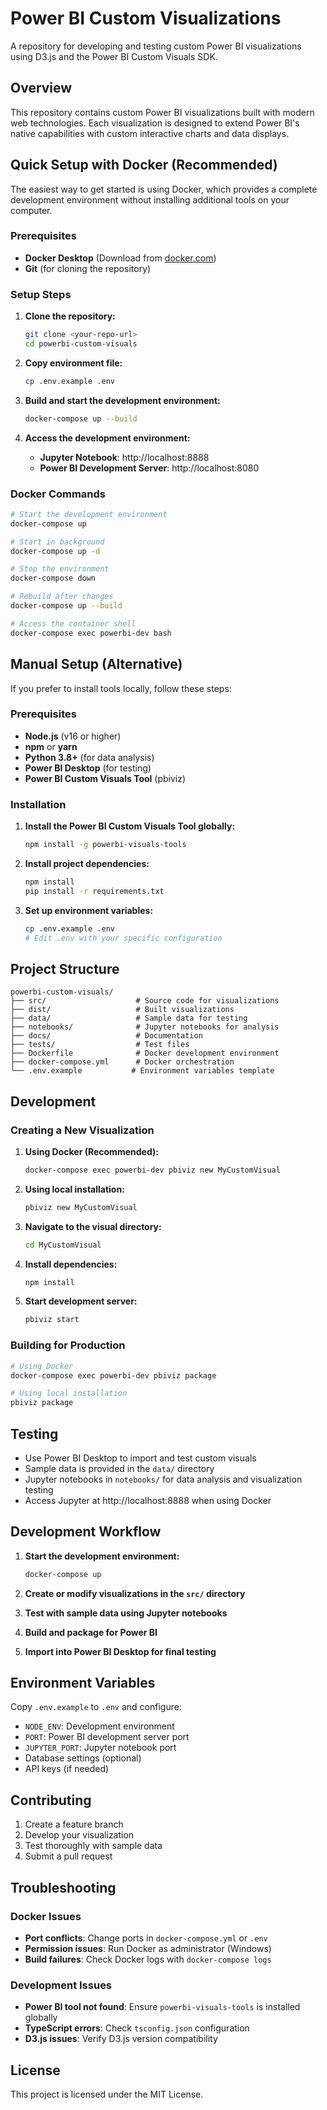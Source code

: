 # Power BI Custom Visualizations

A repository for developing and testing custom Power BI visualizations using D3.js and the Power BI Custom Visuals SDK.

## Overview

This repository contains custom Power BI visualizations built with modern web technologies. Each visualization is designed to extend Power BI's native capabilities with custom interactive charts and data displays.

## Quick Setup with Docker (Recommended)

The easiest way to get started is using Docker, which provides a complete development environment without installing additional tools on your computer.

### Prerequisites

- **Docker Desktop** (Download from [docker.com](https://www.docker.com/products/docker-desktop/))
- **Git** (for cloning the repository)

### Setup Steps

1. **Clone the repository:**
   ```bash
   git clone <your-repo-url>
   cd powerbi-custom-visuals
   ```

2. **Copy environment file:**
   ```bash
   cp .env.example .env
   ```

3. **Build and start the development environment:**
   ```bash
   docker-compose up --build
   ```

4. **Access the development environment:**
   - **Jupyter Notebook**: http://localhost:8888
   - **Power BI Development Server**: http://localhost:8080

### Docker Commands

```bash
# Start the development environment
docker-compose up

# Start in background
docker-compose up -d

# Stop the environment
docker-compose down

# Rebuild after changes
docker-compose up --build

# Access the container shell
docker-compose exec powerbi-dev bash
```

## Manual Setup (Alternative)

If you prefer to install tools locally, follow these steps:

### Prerequisites

- **Node.js** (v16 or higher)
- **npm** or **yarn**
- **Python 3.8+** (for data analysis)
- **Power BI Desktop** (for testing)
- **Power BI Custom Visuals Tool** (pbiviz)

### Installation

1. **Install the Power BI Custom Visuals Tool globally:**
   ```bash
   npm install -g powerbi-visuals-tools
   ```

2. **Install project dependencies:**
   ```bash
   npm install
   pip install -r requirements.txt
   ```

3. **Set up environment variables:**
   ```bash
   cp .env.example .env
   # Edit .env with your specific configuration
   ```

## Project Structure

```
powerbi-custom-visuals/
├── src/                    # Source code for visualizations
├── dist/                   # Built visualizations
├── data/                   # Sample data for testing
├── notebooks/              # Jupyter notebooks for analysis
├── docs/                   # Documentation
├── tests/                  # Test files
├── Dockerfile              # Docker development environment
├── docker-compose.yml      # Docker orchestration
└── .env.example           # Environment variables template
```

## Development

### Creating a New Visualization

1. **Using Docker (Recommended):**
   ```bash
   docker-compose exec powerbi-dev pbiviz new MyCustomVisual
   ```

2. **Using local installation:**
   ```bash
   pbiviz new MyCustomVisual
   ```

3. **Navigate to the visual directory:**
   ```bash
   cd MyCustomVisual
   ```

4. **Install dependencies:**
   ```bash
   npm install
   ```

5. **Start development server:**
   ```bash
   pbiviz start
   ```

### Building for Production

```bash
# Using Docker
docker-compose exec powerbi-dev pbiviz package

# Using local installation
pbiviz package
```

## Testing

- Use Power BI Desktop to import and test custom visuals
- Sample data is provided in the `data/` directory
- Jupyter notebooks in `notebooks/` for data analysis and visualization testing
- Access Jupyter at http://localhost:8888 when using Docker

## Development Workflow

1. **Start the development environment:**
   ```bash
   docker-compose up
   ```

2. **Create or modify visualizations in the `src/` directory**

3. **Test with sample data using Jupyter notebooks**

4. **Build and package for Power BI**

5. **Import into Power BI Desktop for final testing**

## Environment Variables

Copy `.env.example` to `.env` and configure:

- `NODE_ENV`: Development environment
- `PORT`: Power BI development server port
- `JUPYTER_PORT`: Jupyter notebook port
- Database settings (optional)
- API keys (if needed)

## Contributing

1. Create a feature branch
2. Develop your visualization
3. Test thoroughly with sample data
4. Submit a pull request

## Troubleshooting

### Docker Issues

- **Port conflicts**: Change ports in `docker-compose.yml` or `.env`
- **Permission issues**: Run Docker as administrator (Windows)
- **Build failures**: Check Docker logs with `docker-compose logs`

### Development Issues

- **Power BI tool not found**: Ensure `powerbi-visuals-tools` is installed globally
- **TypeScript errors**: Check `tsconfig.json` configuration
- **D3.js issues**: Verify D3.js version compatibility

## License

This project is licensed under the MIT License.